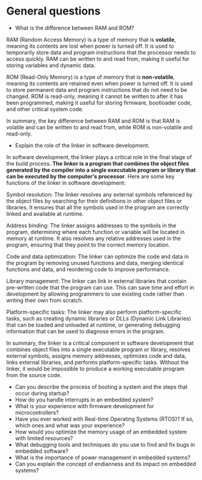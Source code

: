 # General questions

- What is the difference between RAM and ROM?
  
RAM (Random Access Memory) is a type of memory that is **volatile**, meaning its contents are lost when power is turned off. It is used to temporarily store data and program instructions that the processor needs to access quickly. RAM can be written to and read from, making it useful for storing variables and dynamic data.

ROM (Read-Only Memory) is a type of memory that is **non-volatile**, meaning its contents are retained even when power is turned off. It is used to store permanent data and program instructions that do not need to be changed. ROM is read-only, meaning it cannot be written to after it has been programmed, making it useful for storing firmware, bootloader code, and other critical system code.

In summary, the key difference between RAM and ROM is that RAM is volatile and can be written to and read from, while ROM is non-volatile and read-only.

- Explain the role of the linker in software development.

In software development, the linker plays a critical role in the final stage of the build process. **The linker is a program that combines the object files generated by the compiler into a single executable program or library that can be executed by the computer's processor**. Here are some key functions of the linker in software development:

Symbol resolution: The linker resolves any external symbols referenced by the object files by searching for their definitions in other object files or libraries. It ensures that all the symbols used in the program are correctly linked and available at runtime.

Address binding: The linker assigns addresses to the symbols in the program, determining where each function or variable will be located in memory at runtime. It also resolves any relative addresses used in the program, ensuring that they point to the correct memory location.

Code and data optimization: The linker can optimize the code and data in the program by removing unused functions and data, merging identical functions and data, and reordering code to improve performance.

Library management: The linker can link in external libraries that contain pre-written code that the program can use. This can save time and effort in development by allowing programmers to use existing code rather than writing their own from scratch.

Platform-specific tasks: The linker may also perform platform-specific tasks, such as creating dynamic libraries or DLLs (Dynamic Link Libraries) that can be loaded and unloaded at runtime, or generating debugging information that can be used to diagnose errors in the program.

In summary, the linker is a critical component in software development that combines object files into a single executable program or library, resolves external symbols, assigns memory addresses, optimizes code and data, links external libraries, and performs platform-specific tasks. Without the linker, it would be impossible to produce a working executable program from the source code.

- Can you describe the process of booting a system and the steps that occur during startup?
- How do you handle interrupts in an embedded system?
- What is your experience with firmware development for microcontrollers?
- Have you ever worked with Real-time Operating Systems (RTOS)? If so, which ones and what was your experience?
- How would you optimize the memory usage of an embedded system with limited resources?
- What debugging tools and techniques do you use to find and fix bugs in embedded software?
- What is the importance of power management in embedded systems?
- Can you explain the concept of endianness and its impact on embedded systems?